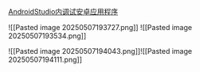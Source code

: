 [AndroidStudio内调试安卓应用程序](file:///G:/Unity/AndroidTest/Platform_Teach/Assets/Scripts/Lesson11_AndroidStudio%20%E5%86%85%E8%B0%83%E8%AF%95%E5%AE%89%E5%8D%93%E5%BA%94%E7%94%A8%E7%A8%8B%E5%BA%8F/Lesson11_AndroidStudio%20%E5%86%85%E8%B0%83%E8%AF%95%E5%AE%89%E5%8D%93%E5%BA%94%E7%94%A8%E7%A8%8B%E5%BA%8F.cs)

![[Pasted image 20250507193727.png]]
![[Pasted image 20250507193534.png]]

![[Pasted image 20250507194043.png]]![[Pasted image 20250507194111.png]]